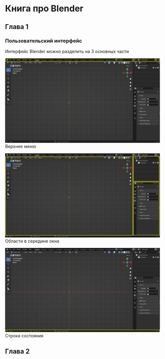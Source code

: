 # Книга про Blender

## Глава 1
### Пользовательский интерфейс
Интерфейс Blender можно разделить на 3 основных части

![part1_01](img/part1/part1_01.png)
Верхнее меню


![part1_02](img/part1/part1_02.png)
Области в середине окна


![part1_03](img/part1/part1_03.png)
Строка состояния


## Глава 2
